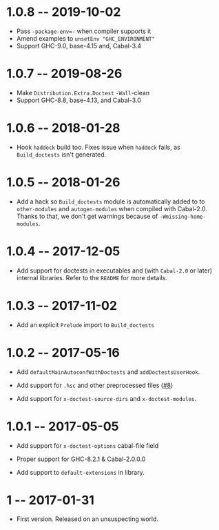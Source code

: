 # 1.0.8 -- 2019-10-02

* Pass `-package-env=-` when compiler supports it
* Amend examples to `unsetEnv "GHC_ENVIRONMENT"`
* Support GHC-9.0, base-4.15 and, Cabal-3.4

# 1.0.7 -- 2019-08-26

* Make `Distribution.Extra.Doctest` `-Wall`-clean
* Support GHC-8.8, base-4.13, and Cabal-3.0

# 1.0.6 -- 2018-01-28

* Hook `haddock` build too. Fixes issue when `haddock` fails, as
  `Build_doctests` isn't generated.

# 1.0.5 -- 2018-01-26

* Add a hack so `Build_doctests` module is automatically added to
  to `other-modules` and `autogen-modules` when compiled with Cabal-2.0.
  Thanks to that, we don't get warnings because of `-Wmissing-home-modules`.

# 1.0.4 -- 2017-12-05

* Add support for doctests in executables and (with `Cabal-2.0` or later)
  internal libraries. Refer to the `README` for more details.

# 1.0.3 -- 2017-11-02

* Add an explicit `Prelude` import to `Build_doctests`

# 1.0.2 -- 2017-05-16

* Add `defaultMainAutoconfWithDoctests` and `addDoctestsUserHook`.

* Add support for `.hsc` and other preprocessed files
  ([#8](https://github.com/phadej/cabal-doctest/issues/8))

* Add support for `x-doctest-source-dirs` and `x-doctest-modules`.

# 1.0.1 -- 2017-05-05

* Add support for `x-doctest-options` cabal-file field

* Proper support for GHC-8.2.1 & Cabal-2.0.0.0

* Add support to `default-extensions` in library.

# 1  -- 2017-01-31

* First version. Released on an unsuspecting world.
